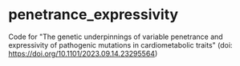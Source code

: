 # penetrance_expressivity

Code for "The genetic underpinnings of variable penetrance and expressivity of pathogenic mutations in cardiometabolic traits" (doi: https://doi.org/10.1101/2023.09.14.23295564)
